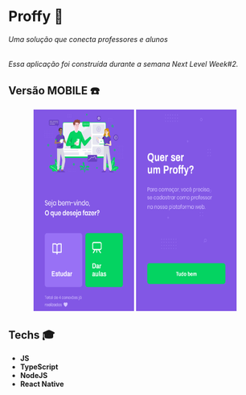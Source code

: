 # Proffy :green_heart:

###### Uma solução que conecta professores e alunos

*Essa aplicação foi construída durante a semana Next Level Week#2.*

## Versão MOBILE :phone:
<p align= "center">
<img src= "screen/img1.png" width="200" height="400" >
<img src= "screen/img2.png" width="200" height="400" >
</p>

## Techs :mortar_board:
- **JS**
- **TypeScript**
- **NodeJS**
- **React Native**
